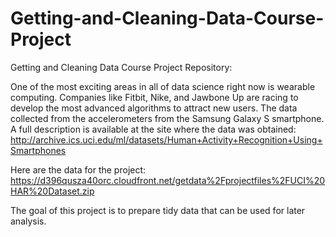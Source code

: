 # Getting-and-Cleaning-Data-Course-Project
Getting and Cleaning Data Course Project Repository:

One of the most exciting areas in all of data science right now is wearable computing. Companies like Fitbit, Nike, and Jawbone Up are racing to develop the most advanced algorithms to attract new users. The data collected from the accelerometers from the Samsung Galaxy S smartphone. A full description is available at the site where the data was obtained: 
http://archive.ics.uci.edu/ml/datasets/Human+Activity+Recognition+Using+Smartphones 

Here are the data for the project: 
https://d396qusza40orc.cloudfront.net/getdata%2Fprojectfiles%2FUCI%20HAR%20Dataset.zip 

The goal of this project is to prepare tidy data that can be used for later analysis.


